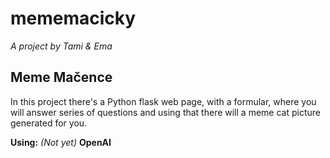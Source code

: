 # mememacicky
_A project by Tami & Ema_

## Meme Mačence
In this project there's a Python flask web page, with a formular,
where you will answer series of questions and using that there will
a meme cat picture generated for you.

**Using:** _(Not yet)_ **OpenAI**